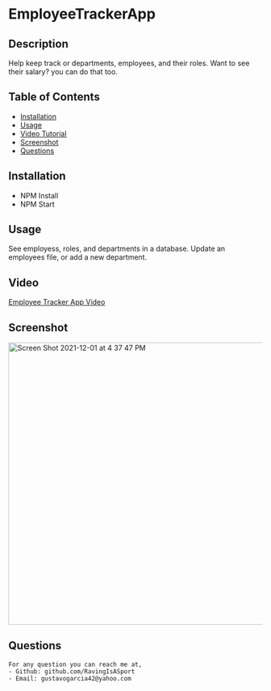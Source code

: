 # EmployeeTrackerApp
## Description
  Help keep track or departments, employees, and their roles. Want to see their salary? you can do that too. 

  ## Table of Contents
  - [Installation](#installation)
  - [Usage](#usage)
  - [Video Tutorial](#video)
  - [Screenshot](#screenshot)
  - [Questions](#questions)

  ## Installation
  - NPM Install
  - NPM Start
  ## Usage
  See employess, roles, and departments in a database. Update an employees file, or add a new department.
  ## Video
  <a href="https://www.youtube.com/watch?v=2q8KpN9n1QI" target="_blank">Employee Tracker App Video</a>
  ## Screenshot
  <img width="560" alt="Screen Shot 2021-12-01 at 4 37 47 PM" src="https://user-images.githubusercontent.com/87382254/144325633-3c6c3cfd-43a1-41a6-b696-88c7f856a5c1.png">

  ## Questions
    For any question you can reach me at, 
    - Github: github.com/RavingIsASport
    - Email: gustavogarcia42@yahoo.com
